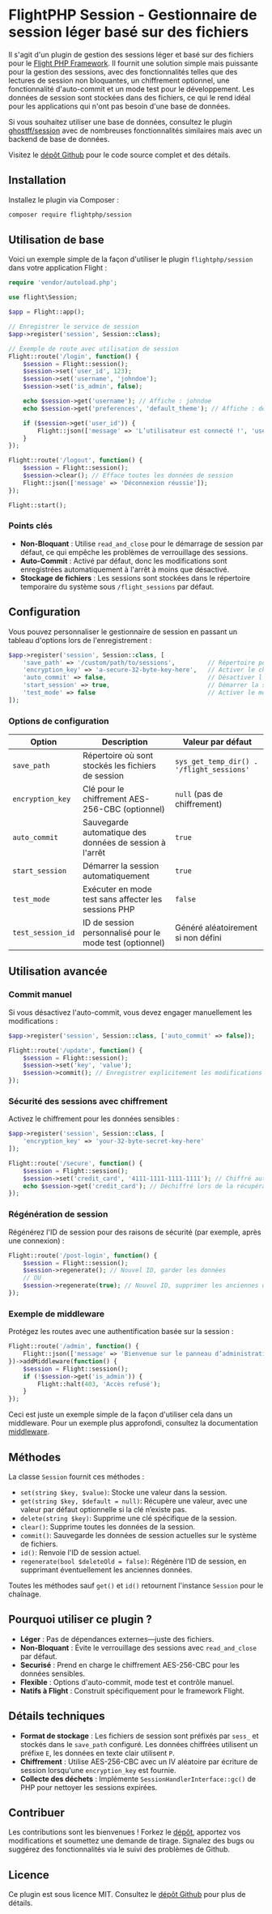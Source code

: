# FlightPHP Session - Gestionnaire de session léger basé sur des fichiers

Il s'agit d'un plugin de gestion des sessions léger et basé sur des fichiers pour le [Flight PHP Framework](https://docs.flightphp.com/). Il fournit une solution simple mais puissante pour la gestion des sessions, avec des fonctionnalités telles que des lectures de session non bloquantes, un chiffrement optionnel, une fonctionnalité d'auto-commit et un mode test pour le développement. Les données de session sont stockées dans des fichiers, ce qui le rend idéal pour les applications qui n'ont pas besoin d'une base de données.

Si vous souhaitez utiliser une base de données, consultez le plugin [ghostff/session](/awesome-plugins/ghost-session) avec de nombreuses fonctionnalités similaires mais avec un backend de base de données.

Visitez le [dépôt Github](https://github.com/flightphp/session) pour le code source complet et des détails.

## Installation

Installez le plugin via Composer :

```bash
composer require flightphp/session
```

## Utilisation de base

Voici un exemple simple de la façon d'utiliser le plugin `flightphp/session` dans votre application Flight :

```php
require 'vendor/autoload.php';

use flight\Session;

$app = Flight::app();

// Enregistrer le service de session
$app->register('session', Session::class);

// Exemple de route avec utilisation de session
Flight::route('/login', function() {
    $session = Flight::session();
    $session->set('user_id', 123);
    $session->set('username', 'johndoe');
    $session->set('is_admin', false);

    echo $session->get('username'); // Affiche : johndoe
    echo $session->get('preferences', 'default_theme'); // Affiche : default_theme

    if ($session->get('user_id')) {
        Flight::json(['message' => 'L’utilisateur est connecté !', 'user_id' => $session->get('user_id')]);
    }
});

Flight::route('/logout', function() {
    $session = Flight::session();
    $session->clear(); // Efface toutes les données de session
    Flight::json(['message' => 'Déconnexion réussie']);
});

Flight::start();
```

### Points clés
- **Non-Bloquant** : Utilise `read_and_close` pour le démarrage de session par défaut, ce qui empêche les problèmes de verrouillage des sessions.
- **Auto-Commit** : Activé par défaut, donc les modifications sont enregistrées automatiquement à l'arrêt à moins que désactivé.
- **Stockage de fichiers** : Les sessions sont stockées dans le répertoire temporaire du système sous `/flight_sessions` par défaut.

## Configuration

Vous pouvez personnaliser le gestionnaire de session en passant un tableau d'options lors de l'enregistrement :

```php
$app->register('session', Session::class, [
    'save_path' => '/custom/path/to/sessions',         // Répertoire pour les fichiers de session
    'encryption_key' => 'a-secure-32-byte-key-here',   // Activer le chiffrement (32 octets recommandés pour AES-256-CBC)
    'auto_commit' => false,                            // Désactiver l'auto-commit pour un contrôle manuel
    'start_session' => true,                           // Démarrer la session automatiquement (par défaut : true)
    'test_mode' => false                               // Activer le mode test pour le développement
]);
```

### Options de configuration
| Option            | Description                                      | Valeur par défaut                     |
|-------------------|--------------------------------------------------|-----------------------------------|
| `save_path`       | Répertoire où sont stockés les fichiers de session         | `sys_get_temp_dir() . '/flight_sessions'` |
| `encryption_key`  | Clé pour le chiffrement AES-256-CBC (optionnel)        | `null` (pas de chiffrement)            |
| `auto_commit`     | Sauvegarde automatique des données de session à l'arrêt               | `true`                            |
| `start_session`   | Démarrer la session automatiquement                  | `true`                            |
| `test_mode`       | Exécuter en mode test sans affecter les sessions PHP  | `false`                           |
| `test_session_id` | ID de session personnalisé pour le mode test (optionnel)       | Généré aléatoirement si non défini     |

## Utilisation avancée

### Commit manuel
Si vous désactivez l'auto-commit, vous devez engager manuellement les modifications :

```php
$app->register('session', Session::class, ['auto_commit' => false]);

Flight::route('/update', function() {
    $session = Flight::session();
    $session->set('key', 'value');
    $session->commit(); // Enregistrer explicitement les modifications
});
```

### Sécurité des sessions avec chiffrement
Activez le chiffrement pour les données sensibles :

```php
$app->register('session', Session::class, [
    'encryption_key' => 'your-32-byte-secret-key-here'
]);

Flight::route('/secure', function() {
    $session = Flight::session();
    $session->set('credit_card', '4111-1111-1111-1111'); // Chiffré automatiquement
    echo $session->get('credit_card'); // Déchiffré lors de la récupération
});
```

### Régénération de session
Régénérez l'ID de session pour des raisons de sécurité (par exemple, après une connexion) :

```php
Flight::route('/post-login', function() {
    $session = Flight::session();
    $session->regenerate(); // Nouvel ID, garder les données
    // OU
    $session->regenerate(true); // Nouvel ID, supprimer les anciennes données
});
```

### Exemple de middleware
Protégez les routes avec une authentification basée sur la session :

```php
Flight::route('/admin', function() {
    Flight::json(['message' => 'Bienvenue sur le panneau d’administration']);
})->addMiddleware(function() {
    $session = Flight::session();
    if (!$session->get('is_admin')) {
        Flight::halt(403, 'Accès refusé');
    }
});
```

Ceci est juste un exemple simple de la façon d'utiliser cela dans un middleware. Pour un exemple plus approfondi, consultez la documentation [middleware](/learn/middleware).

## Méthodes

La classe `Session` fournit ces méthodes :

- `set(string $key, $value)`: Stocke une valeur dans la session.
- `get(string $key, $default = null)`: Récupère une valeur, avec une valeur par défaut optionnelle si la clé n’existe pas.
- `delete(string $key)`: Supprime une clé spécifique de la session.
- `clear()`: Supprime toutes les données de la session.
- `commit()`: Sauvegarde les données de session actuelles sur le système de fichiers.
- `id()`: Renvoie l'ID de session actuel.
- `regenerate(bool $deleteOld = false)`: Régénère l’ID de session, en supprimant éventuellement les anciennes données.

Toutes les méthodes sauf `get()` et `id()` retournent l'instance `Session` pour le chaînage.

## Pourquoi utiliser ce plugin ?

- **Léger** : Pas de dépendances externes—juste des fichiers.
- **Non-Bloquant** : Évite le verrouillage des sessions avec `read_and_close` par défaut.
- **Securisé** : Prend en charge le chiffrement AES-256-CBC pour les données sensibles.
- **Flexible** : Options d'auto-commit, mode test et contrôle manuel.
- **Natifs à Flight** : Construit spécifiquement pour le framework Flight.

## Détails techniques

- **Format de stockage** : Les fichiers de session sont préfixés par `sess_` et stockés dans le `save_path` configuré. Les données chiffrées utilisent un préfixe `E`, les données en texte clair utilisent `P`.
- **Chiffrement** : Utilise AES-256-CBC avec un IV aléatoire par écriture de session lorsqu'une `encryption_key` est fournie.
- **Collecte des déchets** : Implémente `SessionHandlerInterface::gc()` de PHP pour nettoyer les sessions expirées.

## Contribuer

Les contributions sont les bienvenues ! Forkez le [dépôt](https://github.com/flightphp/session), apportez vos modifications et soumettez une demande de tirage. Signalez des bugs ou suggérez des fonctionnalités via le suivi des problèmes de Github.

## Licence

Ce plugin est sous licence MIT. Consultez le [dépôt Github](https://github.com/flightphp/session) pour plus de détails.
